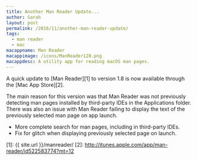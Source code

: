 ```yaml
---
title: Another Man Reader Update...
author: Sarah
layout: post
permalink: /2016/11/another-man-reader-update/
tags:
  - man reader
  - mac
macappname: Man Reader
macappimage: /icons/ManReader128.png
macappdesc: A utility app for reading macOS man pages.
---
```


A quick update to [Man Reader][1] to version 1.8 is now available through the [Mac App Store][2].

The main reason for this version was that Man Reader was not previously detecting man pages installed by third-party IDEs in the Applications folder. There was also an issue with Man Reader failing to display the text of the previously selected man page on app launch.

* More complete search for man pages, including in third-party IDEs.
* Fix for glitch when displaying previously selected page on launch.



[1]: {{ site.url }}/manreader/
[2]: http://itunes.apple.com/app/man-reader/id522583774?mt=12
